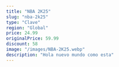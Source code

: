 ```yaml
---
title: "NBA 2K25"
slug: "nba-2k25"
type: "Clave"
region: "Global"
price: 24.99
originalPrice: 59.99
discount: 58
image: "/images/NBA-2K25.webp"
description: "Hola nuevo mundo como esta"
---
```

